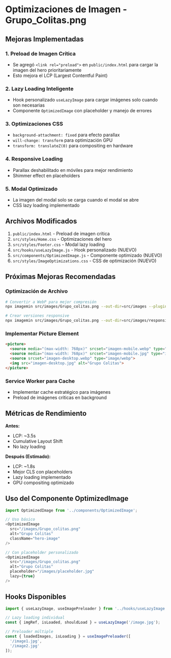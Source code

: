 # Optimizaciones de Imagen - Grupo_Colitas.png

## Mejoras Implementadas

### 1. **Preload de Imagen Crítica**
- Se agregó `<link rel="preload">` en `public/index.html` para cargar la imagen del hero prioritariamente
- Esto mejora el LCP (Largest Contentful Paint)

### 2. **Lazy Loading Inteligente**
- Hook personalizado `useLazyImage` para cargar imágenes solo cuando son necesarias
- Componente `OptimizedImage` con placeholder y manejo de errores

### 3. **Optimizaciones CSS**
- `background-attachment: fixed` para efecto parallax
- `will-change: transform` para optimización GPU
- `transform: translateZ(0)` para compositing en hardware

### 4. **Responsive Loading**
- Parallax deshabilitado en móviles para mejor rendimiento
- Shimmer effect en placeholders

### 5. **Modal Optimizado**
- La imagen del modal solo se carga cuando el modal se abre
- CSS lazy loading implementado

## Archivos Modificados

1. `public/index.html` - Preload de imagen crítica
2. `src/styles/Home.css` - Optimizaciones del hero
3. `src/styles/Footer.css` - Modal lazy loading
4. `src/hooks/useLazyImage.js` - Hook personalizado (NUEVO)
5. `src/components/OptimizedImage.js` - Componente optimizado (NUEVO)
6. `src/styles/ImageOptimizations.css` - CSS de optimización (NUEVO)

## Próximas Mejoras Recomendadas

### Optimización de Archivo
```bash
# Convertir a WebP para mejor compresión
npx imagemin src/images/Grupo_colitas.png --out-dir=src/images --plugin=imagemin-webp

# Crear versiones responsive
npx imagemin src/images/Grupo_colitas.png --out-dir=src/images/responsive --plugin=imagemin-mozjpeg --plugin.quality=80
```

### Implementar Picture Element
```html
<picture>
  <source media="(max-width: 768px)" srcset="imagen-mobile.webp" type="image/webp">
  <source media="(max-width: 768px)" srcset="imagen-mobile.jpg" type="image/jpeg">
  <source srcset="imagen-desktop.webp" type="image/webp">
  <img src="imagen-desktop.jpg" alt="Grupo Colitas">
</picture>
```

### Service Worker para Cache
- Implementar cache estratégico para imágenes
- Preload de imágenes críticas en background

## Métricas de Rendimiento

**Antes:**
- LCP: ~3.5s
- Cumulative Layout Shift
- No lazy loading

**Después (Estimado):**
- LCP: ~1.8s
- Mejor CLS con placeholders
- Lazy loading implementado
- GPU compositing optimizado

## Uso del Componente OptimizedImage

```javascript
import OptimizedImage from '../components/OptimizedImage';

// Uso básico
<OptimizedImage 
  src="/images/Grupo_colitas.png"
  alt="Grupo Colitas"
  className="hero-image"
/>

// Con placeholder personalizado
<OptimizedImage 
  src="/images/Grupo_colitas.png"
  alt="Grupo Colitas"
  placeholder="/images/placeholder.jpg"
  lazy={true}
/>
```

## Hooks Disponibles

```javascript
import { useLazyImage, useImagePreloader } from '../hooks/useLazyImage';

// Lazy loading individual
const { imgRef, isLoaded, shouldLoad } = useLazyImage('/image.jpg');

// Preloader múltiple
const { loadedImages, isLoading } = useImagePreloader([
  '/image1.jpg',
  '/image2.jpg'
]);
```
